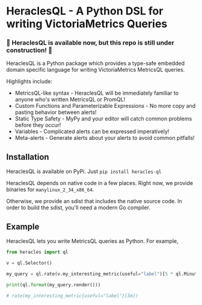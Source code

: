 # HeraclesQL - A Python DSL for writing VictoriaMetrics Queries

### 🚧 HeraclesQL is available now, but this repo is still under construction! 🚧

HeraclesQL is a Python package which provides a type-safe embedded domain specific language for
writing VictoriaMetrics MetricsQL queries.

Highlights include:
  - MetricsQL-like syntax - HeraclesQL will be immediately familiar to anyone who's written MetricsQL or PromQL!
  - Custom Functions and Parameterizable Expressions - No more copy and pasting behavior between alerts!
  - Static Type Safety - MyPy and your editor will catch common problems before they occur!
  - Variables - Complicated alerts can be expressed imperatively!
  - Meta-alerts - Generate alerts about your alerts to avoid common pitfalls!

## Installation

HeraclesQL is available on PyPi. Just `pip install heracles-ql`

HeraclesQL depends on native code in a few places. Right now, we provide binaries for `manylinux_2_34_x86_64`.

Otherwise, we provide an sdist that includes the native source code. In order to build the sdist, you'll need a
modern Go compiler.

## Example

HeraclesQL lets you write MetricsQL queries as Python. For example,

```python
from heracles import ql

v = ql.Selector()

my_query = ql.rate(v.my_interesting_metric(useful="label")[5 * ql.Minute])

print(ql.format(my_query.render()))

# rate(my_interesting_metric{useful="label"}[5m])
```
